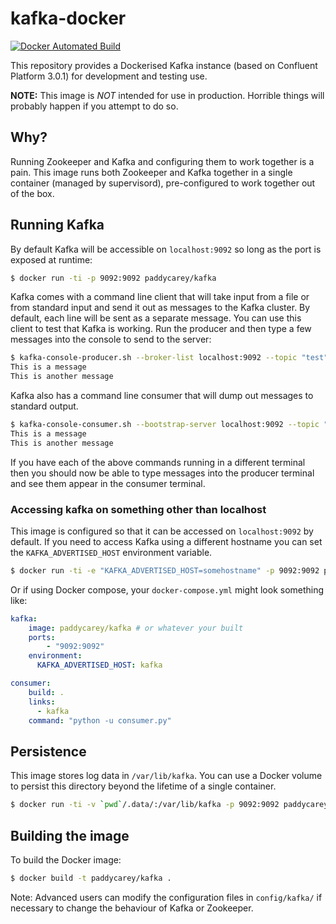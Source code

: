 kafka-docker
============

[![Docker Automated Build](https://img.shields.io/docker/automated/paddycarey/kafka.svg)](https://hub.docker.com/r/paddycarey/kafka/)

This repository provides a Dockerised Kafka instance (based on Confluent Platform 3.0.1) for development and testing use.

**NOTE:** This image is _NOT_ intended for use in production. Horrible things will probably happen if you attempt to do so.

## Why?

Running Zookeeper and Kafka and configuring them to work together is a pain. This image runs both Zookeeper and Kafka together in a single container (managed by supervisord), pre-configured to work together out of the box.

## Running Kafka

By default Kafka will be accessible on `localhost:9092` so long as the port is exposed at runtime:

```bash
$ docker run -ti -p 9092:9092 paddycarey/kafka
```

Kafka comes with a command line client that will take input from a file or from standard input and send it out as messages to the Kafka cluster. By default, each line will be sent as a separate message. You can use this client to test that Kafka is working. Run the producer and then type a few messages into the console to send to the server:

```bash
$ kafka-console-producer.sh --broker-list localhost:9092 --topic "test"
This is a message
This is another message
```

Kafka also has a command line consumer that will dump out messages to standard output.

```bash
$ kafka-console-consumer.sh --bootstrap-server localhost:9092 --topic "test" --from-beginning
This is a message
This is another message
```

If you have each of the above commands running in a different terminal then you should now be able to type messages into the producer terminal and see them appear in the consumer terminal.

### Accessing kafka on something other than localhost

This image is configured so that it can be accessed on `localhost:9092` by default. If you need to access Kafka using a different hostname you can set the `KAFKA_ADVERTISED_HOST` environment variable.

```bash
$ docker run -ti -e "KAFKA_ADVERTISED_HOST=somehostname" -p 9092:9092 paddycarey/kafka
```

Or if using Docker compose, your `docker-compose.yml` might look something like:

```yaml
kafka:
    image: paddycarey/kafka # or whatever your built
    ports:
        - "9092:9092"
    environment:
      KAFKA_ADVERTISED_HOST: kafka

consumer:
    build: .
    links:
      - kafka
    command: "python -u consumer.py"
```

## Persistence

This image stores log data in `/var/lib/kafka`. You can use a Docker volume to persist this directory beyond the lifetime of a single container.

```bash
$ docker run -ti -v `pwd`/.data/:/var/lib/kafka -p 9092:9092 paddycarey/kafka
```

## Building the image

To build the Docker image:

```bash
$ docker build -t paddycarey/kafka .
```

Note: Advanced users can modify the configuration files in `config/kafka/` if necessary to change the behaviour of Kafka or Zookeeper.
